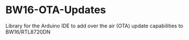 # BW16-OTA-Updates
Library for the Arduino IDE to add over the air (OTA) update capabilities to BW16/RTL8720DN
